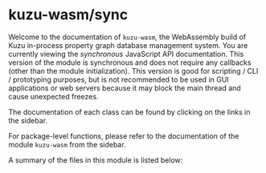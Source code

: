 # kuzu-wasm/sync
Welcome to the documentation of `kuzu-wasm`, the WebAssembly build of Kuzu in-process property graph database management system. 
You are currently viewing the *synchronous* JavaScript API documentation. 
This version of the module is synchronous and does not require any callbacks (other than the module initialization).
This version is good for scripting / CLI / prototyping purposes,
but is not recommended to be used in GUI applications or web servers because it may block the main thread and cause unexpected freezes. 

The documentation of each class can be found by clicking on the links in the sidebar.

For package-level functions, please refer to the documentation of the module `kuzu-wasm` from the sidebar.

A summary of the files in this module is listed below: